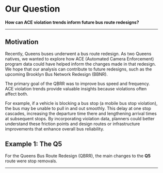 # Our Question
**How can ACE violation trends inform future bus route redesigns?**

---

## Motivation
Recently, Queens buses underwent a bus route redesign. As two Queens natives, we wanted to explore how ACE (Automated Camera Enforcement) program data could have helped inform the changes made in that redesign. We hope that our analysis can contribute to future redesigns, such as the upcoming Brooklyn Bus Network Redesign (BBNR).  

The primary goal of the QBRR was to improve bus speed and frequency. ACE violation trends provide valuable insights because violations often affect both.  

For example, if a vehicle is blocking a bus stop (a mobile bus stop violation), the bus may be unable to pull in and out smoothly. This delay at one stop cascades, increasing the departure time there and lengthening arrival times at subsequent stops. By incorporating violation data, planners could better understand these friction points and design routes or infrastructure improvements that enhance overall bus reliability.

## Example 1: The Q5

For the Queens Bus Route Redesign (QBRR), the main changes to the **Q5** route were stop removals.  

---
